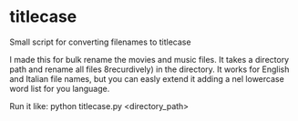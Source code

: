 # titlecase
Small script for converting filenames to titlecase

I made this for bulk rename the movies and music files. It takes a directory path and rename all files 8recurdively) in the directory. It works for English and Italian file names, but you can easly extend it adding a nel lowercase word list for you language. 

Run it like:
python titlecase.py <directory_path>
